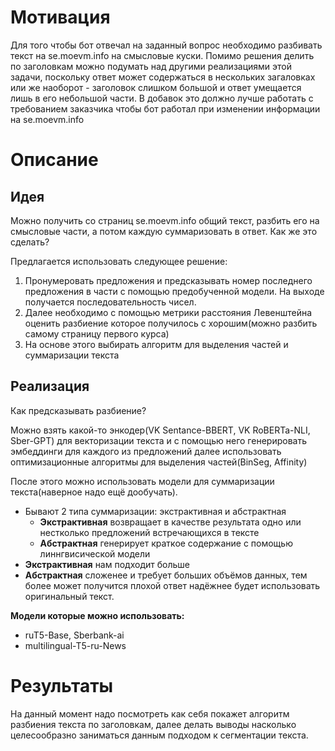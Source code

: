 # Мотивация

Для того чтобы бот отвечал на заданный вопрос необходимо разбивать текст на se.moevm.info на смысловые куски.
Помимо решения делить по заголовкам можно подумать над другими реализациями этой задачи, поскольку ответ может содержаться в нескольких загаловках
или же наоборот - заголовок слишком большой и ответ умещается лишь в его небольшой части.
В добавок это должно лучше работать с требованием заказчика чтобы бот работал при изменении информации на se.moevm.info

# Описание

## Идея
Можно получить со страниц se.moevm.info общий текст, разбить его на смысловые части, а потом каждую суммаризовать в ответ.
Как же это сделать?

Предлагается использовать следующее решение:

1. Пронумеровать предложения и предсказывать номер последнего предложения в части с помощью предобученной модели. На выходе получается последовательность чисел.
2. Далее необходимо с помощью метрики расстояния Левенштейна оценить разбиение которое получилось с хорошим(можно разбить самому страницу первого курса)
3. На основе этого выбирать алгоритм для выделения частей и суммаризации текста

## Реализация
Как предсказывать разбиение?

Можно взять какой-то энкодер(VK Sentance-BBERT, VK RoBERTa-NLI, Sber-GPT) для векторизации текста и с помощью него генерировать эмбеддинги для каждого из предложений
далее использовать оптимизационные алгоритмы для выделения частей(BinSeg, Affinity)

После этого можно использовать модели для суммаризации текста(наверное надо ещё дообучать).
* Бывают 2 типа суммаризации: экстрактивная и абстрактная
  * __Экстрактивная__ возвращает в качестве результата одно или нестколько предложений встречающихся в тексте
  * __Абстрактная__ генерирует краткое содержание с помощью линнгвисической модели
* __Экстрактивная__ нам подходит больше
* __Абстрактная__ сложенее и требует больших объёмов данных, тем более может получится плохой ответ надёжнее будет использовать оригинальный текст.

__Модели которые можно использовать:__
* ruT5-Base, Sberbank-ai
* multilingual-T5-ru-News


# Результаты
На данный момент надо посмотреть как себя покажет алгоритм разбиения текста по заголовкам, далее делать выводы насколько целесообразно заниматься данным подходом к сегментации текста.

